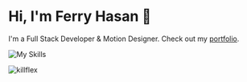 # Hi, I'm Ferry Hasan 👋

I'm a Full Stack Developer & Motion Designer. Check out my [portfolio](https://killflex.vercel.app).

![My Skills](https://skillicons.dev/icons?i=js,ts,react,nextjs,php,laravel,tailwind,nodejs,express,mysql,postgresql,mongodb,docker,aftereffects,pr,ps,blender,figma&perline=9)

<img src='https://komarev.com/ghpvc/?username=killflex&label=Profile views&color=0e75b6&style=flat' alt="killflex"/>
